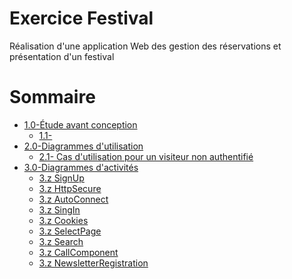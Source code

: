 # Exercice Festival

Réalisation d'une application Web des gestion des réservations et présentation d'un festival

# Sommaire

- [1.0-Étude avant conception](./1-study)
     - [1.1-]()
- [2.0-Diagrammes d'utilisation](./2-usage_diagram)
     - [2.1- Cas d'utilisation pour un visiteur non authentifié](./2-usage_diagram/usage_diagram_visitor.png)
- [3.0-Diagrammes d'activités](./3-activity_diagrams/)
     - [3.z SignUp](./3-activity_diagrams/activity_diagram_signup.png)
     - [3.z HttpSecure]()
     - [3.z AutoConnect]()
     - [3.z SingIn]()
     - [3.z Cookies]()
     - [3.z SelectPage]()
     - [3.z Search]()
     - [3.z CallComponent]()
     - [3.z NewsletterRegistration]()




